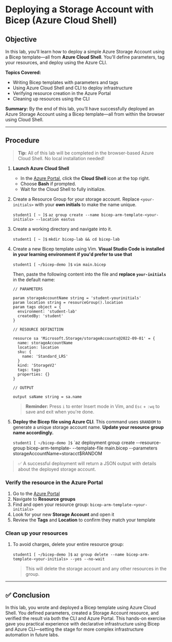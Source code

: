 # Deploying a Storage Account with Bicep (Azure Cloud Shell)

## Objective

In this lab, you’ll learn how to deploy a simple Azure Storage Account using a Bicep template—all from **Azure Cloud Shell**. You'll define parameters, tag your resources, and deploy using the Azure CLI.

**Topics Covered:**

* Writing Bicep templates with parameters and tags
* Using Azure Cloud Shell and CLI to deploy infrastructure
* Verifying resource creation in the Azure Portal
* Cleaning up resources using the CLI

**Summary:** By the end of this lab, you’ll have successfully deployed an Azure Storage Account using a Bicep template—all from within the browser using Cloud Shell.

---

## Procedure

> **Tip:** All of this lab will be completed in the browser-based Azure Cloud Shell. No local installation needed!

1. **Launch Azure Cloud Shell**
    - In the [Azure Portal](https://portal.azure.com/), click the **Cloud Shell** icon at the top right.
    - Choose **Bash** if prompted.
    - Wait for the Cloud Shell to fully initialize.

0. Create a Resource Group for your storage account. Replace `<your-initials>` with your **own initials** to make the name unique.

    `student1 [ ~ ]$` `az group create --name bicep-arm-template-<your-initials> --location eastus`

0. Create a working directory and navigate into it.

    `student1 [ ~ ]$` `mkdir bicep-lab && cd bicep-lab`

0. Create a new Bicep template using Vim. **Visual Studio Code is installed in your learning environment if you'd prefer to use that**

    `student1 [ ~/bicep-demo ]$` `vim main.bicep`

    Then, paste the following content into the file and **replace `your-initials`** in the default name:

    ```bicep
    // PARAMETERS
    
    param storageAccountName string = 'student-yourinitials' 
    param location string = resourceGroup().location
    param tags object = {
      environment: 'student-lab'
      createdBy: 'student'
    }
    
    // RESOURCE DEFINITION
    
    resource sa 'Microsoft.Storage/storageAccounts@2022-09-01' = {
      name: storageAccountName
      location: location
      sku: {
        name: 'Standard_LRS'
      }
      kind: 'StorageV2'
      tags: tags
      properties: {}
    }
    
    // OUTPUT
    
    output saName string = sa.name
    ```

    > **Reminder:** Press `i` to enter Insert mode in Vim, and `Esc` + `:wq` to save and exit when you're done.

0. **Deploy the Bicep file using Azure CLI**. This command uses `$RANDOM` to generate a unique storage account name. **Update your resource group name accordingly.**

    `student1 [ ~/bicep-demo ]$` `az deployment group create --resource-group bicep-arm-template-<your-initials> --template-file main.bicep --parameters storageAccountName=storacct$RANDOM

> ✅ A successful deployment will return a JSON output with details about the deployed storage account.

### Verify the resource in the Azure Portal

1. Go to the [Azure Portal](https://portal.azure.com/)
2. Navigate to **Resource groups**
3. Find and open your resource group: `bicep-arm-template-<your-initials>`
4. Look for your new **Storage Account** and open it
5. Review the **Tags** and **Location** to confirm they match your template

### Clean up your resources

1. To avoid charges, delete your entire resource group:

    `student1 [ ~/bicep-demo ]$` `az group delete --name bicep-arm-template-<your-initials> --yes --no-wait`

    > This will delete the storage account and any other resources in the group.

---

## ✅ Conclusion

In this lab, you wrote and deployed a Bicep template using Azure Cloud Shell. You defined parameters, created a Storage Account resource, and verified the result via both the CLI and Azure Portal. This hands-on exercise gave you practical experience with declarative infrastructure using Bicep and Azure CLI—setting the stage for more complex infrastructure automation in future labs.
